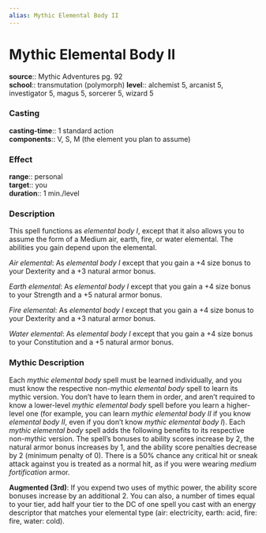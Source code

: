 ```yaml
---
alias: Mythic Elemental Body II
---
```


# Mythic Elemental Body II

**source**:: Mythic Adventures pg. 92  
**school**:: transmutation (polymorph)
**level**:: alchemist 5, arcanist 5, investigator 5, magus 5, sorcerer 5, wizard 5

### Casting 

**casting-time**:: 1 standard action  
**components**:: V, S, M (the element you plan to assume)

### Effect 

**range**:: personal  
**target**:: you  
**duration**:: 1 min./level

### Description 

This spell functions as *elemental body I*, except that it also allows you to assume the form of a Medium air, earth, fire, or water elemental. The abilities you gain depend upon the elemental.  
  
*Air elemental*: As *elemental body I* except that you gain a +4 size bonus to your Dexterity and a +3 natural armor bonus.  
  
*Earth elemental*: As *elemental body I* except that you gain a +4 size bonus to your Strength and a +5 natural armor bonus.  
  
*Fire elemental*: As *elemental body I* except that you gain a +4 size bonus to your Dexterity and a +3 natural armor bonus.  
  
*Water elemental*: As *elemental body I* except that you gain a +4 size bonus to your Constitution and a +5 natural armor bonus.

### Mythic Description

Each *mythic elemental body* spell must be learned individually, and you must know the respective non-mythic *elemental body* spell to learn its mythic version. You don’t have to learn them in order, and aren’t required to know a lower-level *mythic elemental body* spell before you learn a higher-level one (for example, you can learn *mythic elemental body II* if you know *elemental body II*, even if you don’t know *mythic elemental body I*). Each *mythic elemental body* spell adds the following benefits to its respective non-mythic version. The spell’s bonuses to ability scores increase by 2, the natural armor bonus increases by 1, and the ability score penalties decrease by 2 (minimum penalty of 0). There is a 50% chance any critical hit or sneak attack against you is treated as a normal hit, as if you were wearing *medium fortification* armor.  
  
**Augmented (3rd)**: If you expend two uses of mythic power, the ability score bonuses increase by an additional 2. You can also, a number of times equal to your tier, add half your tier to the DC of one spell you cast with an energy descriptor that matches your elemental type (air: electricity, earth: acid, fire: fire, water: cold).
